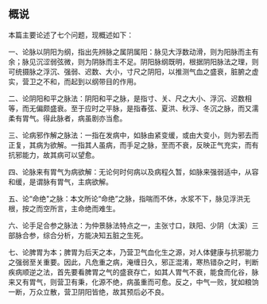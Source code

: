 ## 概说 

本篇主要论述了七个问题，现概述如下：

一、论脉以阴阳为纲，指出先辨脉之属阴属阳：脉见大浮数动滑，则为阳脉而主有余；脉见沉涩弱弦微，则为阴脉而主不足。阴阳脉纲既明，根据阴阳脉法之理，则可统摄脉之浮沉、强弱、迟数、大小，寸尺之阴阳，以推测气血之盛衰，脏腑之虚实，营卫之不和，而起到以纲带目的作用。

二、论阴阳和平之脉法：阴阳和平之脉，是指寸、关、尺之大小、浮沉、迟数相等，而无偏颇盛衰。至于应时之平脉，是指春弦、夏洪、秋浮、冬沉之脉，而又濡柔有胃气。得此脉者，病虽剧亦当愈。

三、论病邪作解之脉法：一指在发病中，如脉由紧变缓，或由大变小，则为邪去而正复，其病为欲解。一指其人虽病，而手足之脉，至而不衰，反映正气充实，而有抗邪能力，故其病可以望愈。

四、论脉来有胃气为病欲解：无论何时何病以及病程久暂，如脉来强弱适中，从容和缓，是谓脉有胃气，主病欲解。

五、论“命绝"之脉：本文所论“命绝”之脉，指喘而不休，水浆不下，脉见浮洪无根，按之而空所言，主命绝而难生。

六、论手足合参之脉法：为仲景脉法特点之一，主张寸口，趺阳、少阴（太溪）三部脉合参，综合分析，方能决知五脏之生死。

七、论脾胃为本；脾胃为后天之本，乃营卫气血化生之源，对人体健康与抗邪能力之强弱至关重要。因此，凡危重之病，淹缠日久，邪正混淆，寒热错杂之时，判断疾病顺逆之法，首先要看脾胃之气的盛衰存亡，如其人胃气不衰，能食而化谷，脉来又有胃气，则营卫有秉，化源不绝，病虽重而可愈。反之，中气一败，犹如粮饷一断，万众立散，营卫阴阳皆绝，故其预后必不良。

